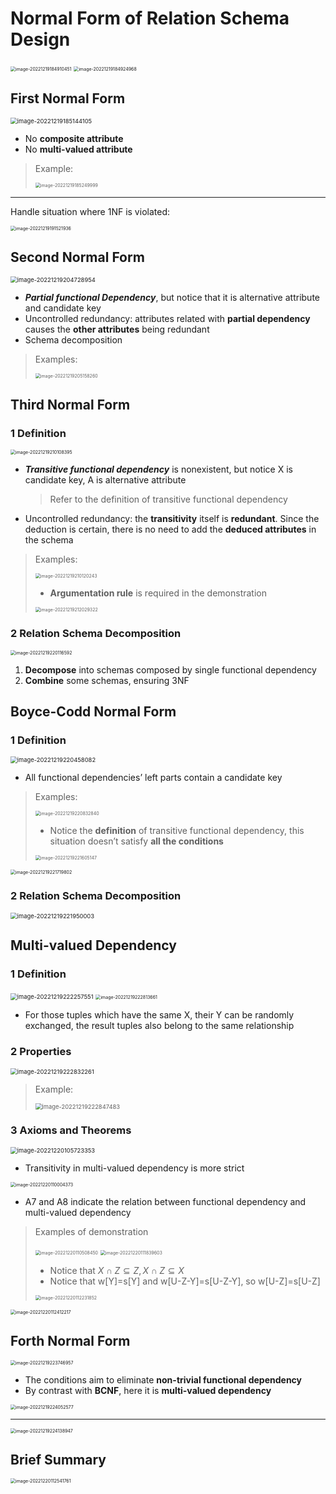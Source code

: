# Normal Form of Relation Schema Design

<img src="README.assets/image-20221219184910451.png" alt="image-20221219184910451" style="zoom:50%;" />

<img src="README.assets/image-20221219184924968.png" alt="image-20221219184924968" style="zoom:50%;" />

## First Normal Form

<img src="README.assets/image-20221219185144105.png" alt="image-20221219185144105" style="zoom:67%;" />

-   No **composite attribute**
-   No **multi-valued attribute**

>   Example:
>
>   <img src="README.assets/image-20221219185249999.png" alt="image-20221219185249999" style="zoom:50%;" />

---

Handle situation where 1NF is violated:

<img src="README.assets/image-20221219191521936.png" alt="image-20221219191521936" style="zoom:50%;" />

## Second Normal Form

<img src="README.assets/image-20221219204728954.png" alt="image-20221219204728954" style="zoom:67%;" />

-   ***Partial functional Dependency***, but notice that it is alternative attribute and candidate key
-   Uncontrolled redundancy: attributes related with **partial dependency** causes the **other attributes** being redundant
-   Schema decomposition

>   Examples:
>
>   <img src="README.assets/image-20221219205158260.png" alt="image-20221219205158260" style="zoom:50%;" />

## Third Normal Form

### 1 Definition

<img src="README.assets/image-20221219210108395.png" alt="image-20221219210108395" style="zoom:50%;" />

-   ***Transitive functional dependency*** is nonexistent, but notice X is candidate key, A is alternative attribute

    >   Refer to the definition of transitive functional dependency

-   Uncontrolled redundancy: the **transitivity** itself is **redundant**. Since the deduction is certain,  there is no need to add the **deduced attributes** in the schema

>   Examples:
>
>   <img src="README.assets/image-20221219210120243.png" alt="image-20221219210120243" style="zoom:50%;" />
>
>   -   **Argumentation rule** is required in the demonstration
>
>   <img src="README.assets/image-20221219212029322.png" alt="image-20221219212029322" style="zoom:50%;" />

### 2 Relation Schema Decomposition

<img src="README.assets/image-20221219220116592.png" alt="image-20221219220116592" style="zoom:50%;" />

1.   **Decompose** into schemas composed by single functional dependency
2.   **Combine** some schemas, ensuring 3NF

## Boyce-Codd Normal Form

### 1 Definition

<img src="README.assets/image-20221219220458082.png" alt="image-20221219220458082" style="zoom:67%;" />

-   All functional dependencies’ left parts contain a candidate key

>   Examples:
>
>   <img src="README.assets/image-20221219220832840.png" alt="image-20221219220832840" style="zoom:50%;" />
>
>   -   Notice the **definition** of transitive functional dependency, this situation doesn’t satisfy **all the conditions**
>
>   <img src="README.assets/image-20221219221605147.png" alt="image-20221219221605147" style="zoom:50%;" />

<img src="README.assets/image-20221219221719802.png" alt="image-20221219221719802" style="zoom:50%;" />

### 2 Relation Schema Decomposition

<img src="README.assets/image-20221219221950003.png" alt="image-20221219221950003" style="zoom:67%;" />

## Multi-valued Dependency

### 1 Definition

<img src="README.assets/image-20221219222257551.png" alt="image-20221219222257551" style="zoom:67%;" />

<img src="README.assets/image-20221219222813661.png" alt="image-20221219222813661" style="zoom:50%;" />

-   For those tuples which have the same X, their Y can be randomly exchanged, the result tuples also belong to the same relationship

### 2 Properties

<img src="README.assets/image-20221219222832261.png" alt="image-20221219222832261" style="zoom:67%;" />

>   Example:
>
>   <img src="README.assets/image-20221219222847483.png" alt="image-20221219222847483" style="zoom:67%;" />

### 3 Axioms and Theorems

<img src="README.assets/image-20221220105723353.png" alt="image-20221220105723353" style="zoom:67%;" />

-   Transitivity in multi-valued dependency is more strict

<img src="README.assets/image-20221220110004373.png" alt="image-20221220110004373" style="zoom:50%;" />

-   A7 and A8 indicate the relation between functional dependency and multi-valued dependency

>   Examples of demonstration
>
>   <img src="README.assets/image-20221220110508450.png" alt="image-20221220110508450" style="zoom:50%;" />
>
>   <img src="README.assets/image-20221220111839603.png" alt="image-20221220111839603" style="zoom:50%;" />
>
>   -   Notice that $X\cap Z\subseteq Z,X\cap Z\subseteq X$
>   -   Notice that w[Y]=s[Y] and w[U-Z-Y]=s[U-Z-Y], so w[U-Z]=s[U-Z]
>
>   <img src="README.assets/image-20221220112231852.png" alt="image-20221220112231852" style="zoom:50%;" />

<img src="README.assets/image-20221220112412217.png" alt="image-20221220112412217" style="zoom:50%;" />

## Forth Normal Form

<img src="README.assets/image-20221219223746957.png" alt="image-20221219223746957" style="zoom:50%;" />

-   The conditions aim to eliminate **non-trivial functional dependency**
-   By contrast with **BCNF**, here it is **multi-valued dependency**

<img src="README.assets/image-20221219224052577.png" alt="image-20221219224052577" style="zoom:50%;" />

---

<img src="README.assets/image-20221219224138947.png" alt="image-20221219224138947" style="zoom:50%;" />

## Brief Summary

<img src="README.assets/image-20221220112541761.png" alt="image-20221220112541761" style="zoom:50%;" />